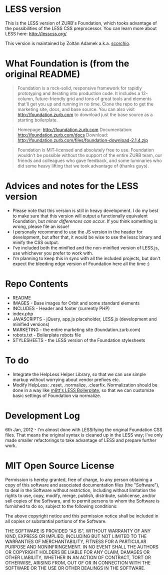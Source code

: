 LESS version
============

This is the LESS version of ZURB's Foundation, which tooks advantage of the possibilities of the LESS CSS preprocessor.
You can learn more about LESS here: http://lesscss.org/

This version is maintained by Zoltán Adamek a.k.a. [scorchio](https://github.com/scorchio).


What Foundation is (from the original README)
=============================================

> Foundation is a rock-solid, responsive framework for rapidly prototyping and iterating into production code. It includes a 12-column, future-friendly grid and tons of great tools and elements that'll get you up and running in no time. Clone the repo to get the marketing site, docs, and base source. You can also visit http://foundation.zurb.com to download just the base source as a starting boilerplate.

>Homepage:      http://foundation.zurb.com
>Documentation: http://foundation.zurb.com/docs
>Download:      http://foundation.zurb.com/files/foundation-download-2.1.4.zip

>Foundation is MIT-licensed and absolutely free to use. Foundation wouldn't be possible without the support of the entire ZURB team, our friends and colleagues who gave feedback, and some luminaries who did some heavy lifting that we took advantage of (thanks guys).


Advices and notes for the LESS version
======================================

* Please note that this version is still in heavy development. I do my best to make sure that this version will output a functionally equivalent Foundation, but *minor differences can occur*. If you think something is wrong, please file an issue!
* I personally recommend to use the JS version in the header for development, but after that, it would be wise to use the lessc binary and minify the CSS output.
* I've included both the minified and the non-minified version of LESS.js, use whichever you prefer to work with.
* I'm planning to keep this in sync with all the included projects, but don't expect the bleeding edge version of Foundation here all the time :)

Repo Contents
=============

* README
* IMAGES - Base images for Orbit and some standard elements
* INCLUDES - Header and footer (currently PHP)
* index.php
* JAVASCRIPTS - jQuery, app.js placeholder, LESS.js (development and minified versions)
* MARKETING - the entire marketing site (foundation.zurb.com)
* robots.txt - Boilerplate robots file
* STYLESHEETS - the LESS version of the Foundation stylesheets

To do
=====
* Integrate the HelpLess Helper Library, so that we can use simple markup without worrying about vendor prefixes etc.
* Modify HelpLess: .reset, .normalize, .clearfix. Normalization should be done in a way like [m6tt's LESS Boilerplate](https://github.com/m6tt/less-boilerplate/blob/less/less/libs/boilerplate.less), so that we can customize basic settings of Foundation via normalize.

Development Log
===============

6th Jan, 2012 - I'm almost done with LESSifying the original Foundation CSS files. That means the original syntax is cleaned up in the LESS way; I've only made smaller refactorings to take advantage of LESS and prepare further work.

MIT Open Source License
=======================

Permission is hereby granted, free of charge, to any person obtaining a copy of this software and associated documentation files (the "Software"), to deal in the Software without restriction, including without limitation the rights to use, copy, modify, merge, publish, distribute, sublicense, and/or sell copies of the Software, and to permit persons to whom the Software is furnished to do so, subject to the following conditions:

The above copyright notice and this permission notice shall be included in all copies or substantial portions of the Software.

THE SOFTWARE IS PROVIDED "AS IS", WITHOUT WARRANTY OF ANY KIND, EXPRESS OR IMPLIED, INCLUDING BUT NOT LIMITED TO THE WARRANTIES OF MERCHANTABILITY, FITNESS FOR A PARTICULAR PURPOSE AND NONINFRINGEMENT. IN NO EVENT SHALL THE AUTHORS OR COPYRIGHT HOLDERS BE LIABLE FOR ANY CLAIM, DAMAGES OR OTHER LIABILITY, WHETHER IN AN ACTION OF CONTRACT, TORT OR OTHERWISE, ARISING FROM, OUT OF OR IN CONNECTION WITH THE SOFTWARE OR THE USE OR OTHER DEALINGS IN THE SOFTWARE.
